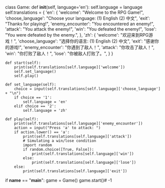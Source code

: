 class Game:
    def __init__(self, language='en'):
        self.language = language
        self.translations = {
            'en': {
                'welcome': "Welcome to the RPG Game!",
                'choose_language': "Choose your language: (1) English (2) 中文",
                'exit': "Thanks for playing!",
                'enemy_encounter': "You encountered an enemy!",
                'attack': "You attack the enemy!",
                'win': "You defeated the enemy!",
                'lose': "You were defeated by the enemy.",
            },
            'zh': {
                'welcome': "欢迎来到RPG游戏！",
                'choose_language': "选择你的语言: (1) English (2) 中文",
                'exit': "感谢你的游戏!",
                'enemy_encounter': "你遇到了敌人！",
                'attack': "你攻击了敌人！",
                'win': "你打败了敌人！",
                'lose': "你被敌人打败了。",
            }
        }

    def start(self):
        print(self.translations[self.language]['welcome'])
        self.set_language()
        self.play()

    def set_language(self):
        choice = input(self.translations[self.language]['choose_language'] + "\n")
        if choice == '1':
            self.language = 'en'
        elif choice == '2':
            self.language = 'zh'

    def play(self):
        print(self.translations[self.language]['enemy_encounter'])
        action = input("Press 'a' to attack: ")
        if action.lower() == 'a':
            print(self.translations[self.language]['attack'])
            # Simulating a win/lose condition
            import random
            if random.choice([True, False]):
                print(self.translations[self.language]['win'])
            else:
                print(self.translations[self.language]['lose'])
        else:
            print(self.translations[self.language]['exit'])

if __name__ == "__main__":
    game = Game()
    game.start()# -1
